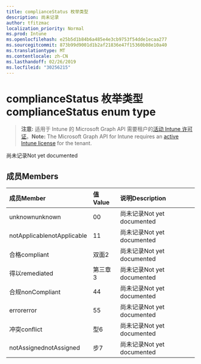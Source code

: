 ```yaml
---
title: complianceStatus 枚举类型
description: 尚未记录
author: tfitzmac
localization_priority: Normal
ms.prod: Intune
ms.openlocfilehash: e25b5d1b84b6a485e4e3cb9753f54dde1ecaa277
ms.sourcegitcommit: 873b99d9001d1b2af21836e47f15360b08e10a40
ms.translationtype: MT
ms.contentlocale: zh-CN
ms.lasthandoff: 02/26/2019
ms.locfileid: "30256215"
---
```

# <a name="compliancestatus-enum-type"></a><span data-ttu-id="4aa90-103">complianceStatus 枚举类型</span><span class="sxs-lookup"><span data-stu-id="4aa90-103">complianceStatus enum type</span></span>

> <span data-ttu-id="4aa90-104">**注意:** 适用于 Intune 的 Microsoft Graph API 需要租户的[活动 Intune 许可证](https://go.microsoft.com/fwlink/?linkid=839381)。</span><span class="sxs-lookup"><span data-stu-id="4aa90-104">**Note:** The Microsoft Graph API for Intune requires an [active Intune license](https://go.microsoft.com/fwlink/?linkid=839381) for the tenant.</span></span>

<span data-ttu-id="4aa90-105">尚未记录</span><span class="sxs-lookup"><span data-stu-id="4aa90-105">Not yet documented</span></span>

## <a name="members"></a><span data-ttu-id="4aa90-106">成员</span><span class="sxs-lookup"><span data-stu-id="4aa90-106">Members</span></span>
|<span data-ttu-id="4aa90-107">成员</span><span class="sxs-lookup"><span data-stu-id="4aa90-107">Member</span></span>|<span data-ttu-id="4aa90-108">值</span><span class="sxs-lookup"><span data-stu-id="4aa90-108">Value</span></span>|<span data-ttu-id="4aa90-109">说明</span><span class="sxs-lookup"><span data-stu-id="4aa90-109">Description</span></span>|
|:---|:---|:---|
|<span data-ttu-id="4aa90-110">unknown</span><span class="sxs-lookup"><span data-stu-id="4aa90-110">unknown</span></span>|<span data-ttu-id="4aa90-111">0</span><span class="sxs-lookup"><span data-stu-id="4aa90-111">0</span></span>|<span data-ttu-id="4aa90-112">尚未记录</span><span class="sxs-lookup"><span data-stu-id="4aa90-112">Not yet documented</span></span>|
|<span data-ttu-id="4aa90-113">notApplicable</span><span class="sxs-lookup"><span data-stu-id="4aa90-113">notApplicable</span></span>|<span data-ttu-id="4aa90-114">1</span><span class="sxs-lookup"><span data-stu-id="4aa90-114">1</span></span>|<span data-ttu-id="4aa90-115">尚未记录</span><span class="sxs-lookup"><span data-stu-id="4aa90-115">Not yet documented</span></span>|
|<span data-ttu-id="4aa90-116">合格</span><span class="sxs-lookup"><span data-stu-id="4aa90-116">compliant</span></span>|<span data-ttu-id="4aa90-117">双面</span><span class="sxs-lookup"><span data-stu-id="4aa90-117">2</span></span>|<span data-ttu-id="4aa90-118">尚未记录</span><span class="sxs-lookup"><span data-stu-id="4aa90-118">Not yet documented</span></span>|
|<span data-ttu-id="4aa90-119">得以</span><span class="sxs-lookup"><span data-stu-id="4aa90-119">remediated</span></span>|<span data-ttu-id="4aa90-120">第三章</span><span class="sxs-lookup"><span data-stu-id="4aa90-120">3</span></span>|<span data-ttu-id="4aa90-121">尚未记录</span><span class="sxs-lookup"><span data-stu-id="4aa90-121">Not yet documented</span></span>|
|<span data-ttu-id="4aa90-122">合规</span><span class="sxs-lookup"><span data-stu-id="4aa90-122">nonCompliant</span></span>|<span data-ttu-id="4aa90-123">4</span><span class="sxs-lookup"><span data-stu-id="4aa90-123">4</span></span>|<span data-ttu-id="4aa90-124">尚未记录</span><span class="sxs-lookup"><span data-stu-id="4aa90-124">Not yet documented</span></span>|
|<span data-ttu-id="4aa90-125">error</span><span class="sxs-lookup"><span data-stu-id="4aa90-125">error</span></span>|<span data-ttu-id="4aa90-126">5</span><span class="sxs-lookup"><span data-stu-id="4aa90-126">5</span></span>|<span data-ttu-id="4aa90-127">尚未记录</span><span class="sxs-lookup"><span data-stu-id="4aa90-127">Not yet documented</span></span>|
|<span data-ttu-id="4aa90-128">冲突</span><span class="sxs-lookup"><span data-stu-id="4aa90-128">conflict</span></span>|<span data-ttu-id="4aa90-129">型</span><span class="sxs-lookup"><span data-stu-id="4aa90-129">6</span></span>|<span data-ttu-id="4aa90-130">尚未记录</span><span class="sxs-lookup"><span data-stu-id="4aa90-130">Not yet documented</span></span>|
|<span data-ttu-id="4aa90-131">notAssigned</span><span class="sxs-lookup"><span data-stu-id="4aa90-131">notAssigned</span></span>|<span data-ttu-id="4aa90-132">步</span><span class="sxs-lookup"><span data-stu-id="4aa90-132">7</span></span>|<span data-ttu-id="4aa90-133">尚未记录</span><span class="sxs-lookup"><span data-stu-id="4aa90-133">Not yet documented</span></span>|



